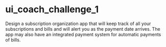 # ui_coach_challenge_1
Design a subscription organization app that will keep track of all your subscriptions and bills and will alert you as the payment date arrives. The app may also have an integrated payment system for automatic payments of bills.
